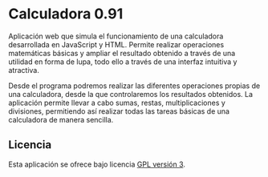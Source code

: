 Calculadora 0.91
================================

Aplicación web que simula el funcionamiento de una calculadora desarrollada en JavaScript y HTML.
Permite realizar operaciones matemáticas básicas y ampliar el resultado obtenido a través de una
utilidad en forma de lupa, todo ello a través de una interfaz intuitiva y atractiva.

Desde el programa podremos realizar las diferentes operaciones propias de una calculadora, desde la
que controlaremos los resultados obtenidos. La aplicación permite llevar a cabo sumas, restas, multiplicaciones
y divisiones, permitiendo así realizar todas las tareas básicas de una calculadora de manera sencilla.

## Licencia
Esta aplicación se ofrece bajo licencia [GPL versión 3].

[GPL versión 3]: https://www.gnu.org/licenses/gpl-3.0.en.html
